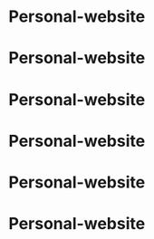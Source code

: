 # Personal-website
# Personal-website
# Personal-website
# Personal-website
# Personal-website
# Personal-website
